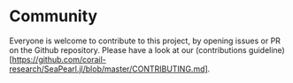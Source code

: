 # Community

Everyone is welcome to contribute to this project, by opening issues or PR on the Github repository. Please have a look at our (contributions guideline)[https://github.com/corail-research/SeaPearl.jl/blob/master/CONTRIBUTING.md].